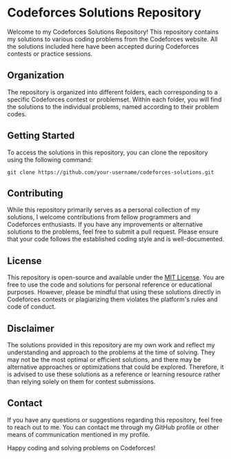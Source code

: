 # Codeforces Solutions Repository

Welcome to my Codeforces Solutions Repository! This repository contains my solutions to various coding problems from the Codeforces website. All the solutions included here have been accepted during Codeforces contests or practice sessions.

## Organization

The repository is organized into different folders, each corresponding to a specific Codeforces contest or problemset. Within each folder, you will find the solutions to the individual problems, named according to their problem codes.

## Getting Started

To access the solutions in this repository, you can clone the repository using the following command:

```
git clone https://github.com/your-username/codeforces-solutions.git
```

## Contributing

While this repository primarily serves as a personal collection of my solutions, I welcome contributions from fellow programmers and Codeforces enthusiasts. If you have any improvements or alternative solutions to the problems, feel free to submit a pull request. Please ensure that your code follows the established coding style and is well-documented.

## License

This repository is open-source and available under the [MIT License](LICENSE). You are free to use the code and solutions for personal reference or educational purposes. However, please be mindful that using these solutions directly in Codeforces contests or plagiarizing them violates the platform's rules and code of conduct.

## Disclaimer

The solutions provided in this repository are my own work and reflect my understanding and approach to the problems at the time of solving. They may not be the most optimal or efficient solutions, and there may be alternative approaches or optimizations that could be explored. Therefore, it is advised to use these solutions as a reference or learning resource rather than relying solely on them for contest submissions.

## Contact

If you have any questions or suggestions regarding this repository, feel free to reach out to me. You can contact me through my GitHub profile or other means of communication mentioned in my profile.

Happy coding and solving problems on Codeforces!
